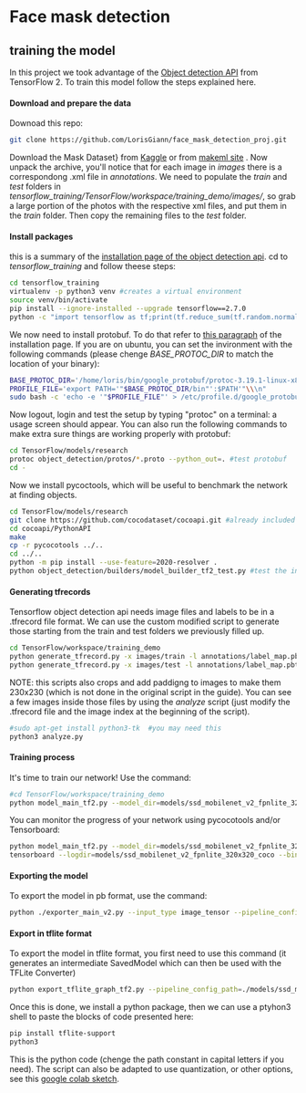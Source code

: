# Face mask detection
## training the model

In this project we took advantage of the [Object detection API](https://tensorflow-object-detection-api-tutorial.readthedocs.io/en/latest/index.html) from TensorFlow 2.
To train this model follow the steps explained here.

#### Download and prepare the data
Downoad this repo:
```sh
git clone https://github.com/LorisGiann/face_mask_detection_proj.git
```
Download the Mask Dataset} from [Kaggle](https://www.kaggle.com/andrewmvd/face-mask-detection) or from [makeml site](https://makeml.app/datasets/mask) .
Now unpack the archive, you'll notice that for each image in _images_ there is a correspondong .xml file in _annotations_. We need to populate the _train_ and _test_ folders in _tensorflow_training/TensorFlow/workspace/training_demo/images/_, so grab a large portion of the photos with the respective xml files, and put them in the _train_ folder. Then copy the remaining files to the _test_ folder.

#### Install packages
this is a summary of the [installation page of the object detection api]([https://tensorflow-object-detection-api-tutorial.readthedocs.io/en/latest/install.html).
cd to _tensorflow_training_ and follow theese steps:
```sh
cd tensorflow_training
virtualenv -p python3 venv #creates a virtual environment
source venv/bin/activate
pip install --ignore-installed --upgrade tensorflow==2.7.0
python -c "import tensorflow as tf;print(tf.reduce_sum(tf.random.normal([1000, 1000])))" #test tensorflow: may report warnings and info, but terminate correctly
```
We now need to install protobuf. To do that refer to [this paragraph](https://tensorflow-object-detection-api-tutorial.readthedocs.io/en/latest/install.html#protobuf-installation-compilation) of the installation page.
If you are on ubuntu, you can set the invironment with the following commands (please chenge _BASE_PROTOC_DIR_ to match the location of your binary):
```sh
BASE_PROTOC_DIR='/home/loris/bin/google_protobuf/protoc-3.19.1-linux-x86_64'
PROFILE_FILE='export PATH='"$BASE_PROTOC_DIR/bin"':$PATH'"\\\n"
sudo bash -c 'echo -e '"$PROFILE_FILE"' > /etc/profile.d/google_protobuf.sh'
```
Now logout, login and test the setup by typing "protoc" on a terminal: a usage screen should appear. You can also run the following commands to make extra sure things are working properly with protobuf:
```sh
cd TensorFlow/models/research
protoc object_detection/protos/*.proto --python_out=. #test protobuf
cd -
```
Now we install pycoctools, which will be useful to benchmark the network at finding objects.
```sh
cd TensorFlow/models/research
git clone https://github.com/cocodataset/cocoapi.git #already included in this repo
cd cocoapi/PythonAPI
make
cp -r pycocotools ../..
cd ../..
python -m pip install --use-feature=2020-resolver .
python object_detection/builders/model_builder_tf2_test.py #test the installation
```
#### Generating tfrecords
Tensorflow object detection api needs image files and labels to be in a .tfrecord file format. We can use the custom modified script to generate those starting from the train and test folders we previously filled up.
```sh
cd TensorFlow/workspace/training_demo
python generate_tfrecord.py -x images/train -l annotations/label_map.pbtxt -o annotations/train.record
python generate_tfrecord.py -x images/test -l annotations/label_map.pbtxt -o annotations/test.record
```
NOTE: this scripts also crops and add paddigng to images to make them 230x230 (which is not done in the original script in the guide).
You can see a few images inside those files by using the _analyze_ script (just modify the .tfrecord file and the image index at the beginning of the script).
```sh
#sudo apt-get install python3-tk  #you may need this
python3 analyze.py
```

#### Training process
It's time to train our network! Use the command:
```sh
#cd TensorFlow/workspace/training_demo
python model_main_tf2.py --model_dir=models/ssd_mobilenet_v2_fpnlite_320x320_coco --pipeline_config_path=models/ssd_mobilenet_v2_fpnlite_320x320_coco/pipeline.config
```
You can monitor the progress of your network using pycocotools and/or Tensorboard:
```sh
python model_main_tf2.py --model_dir=models/ssd_mobilenet_v2_fpnlite_320x320_coco --pipeline_config_path=models/ssd_mobilenet_v2_fpnlite_320x320_coco/pipeline.config --checkpoint_dir=models/ssd_mobilenet_v2_fpnlite_320x320_coco
tensorboard --logdir=models/ssd_mobilenet_v2_fpnlite_320x320_coco --bind #http://localhost:6006/
```
#### Exporting the model
To export the model in pb format, use the command:
```sh
python ./exporter_main_v2.py --input_type image_tensor --pipeline_config_path ./models/ssd_mobilenet_v2_fpnlite_320x320_coco/pipeline.config --trained_checkpoint_dir ./models/ssd_mobilenet_v2_fpnlite_320x320_coco/ --output_directory ./exported-models/my_model
```
#### Export in tflite format
To export the model in tflite format, you first need to use this command (it generates an intermediate SavedModel which can then be used with the TFLite Converter)
```sh
python export_tflite_graph_tf2.py --pipeline_config_path=./models/ssd_mobilenet_v2_fpnlite_320x320_coco/pipeline.config --trained_checkpoint_dir=./models/ssd_mobilenet_v2_fpnlite_320x320_coco/ --output_directory=./exported-models/my_model_tflite
```
Once this is done, we install a python package, then we can use a ptyhon3 shell to paste the blocks of code presented here:
```sh
pip install tflite-support
python3
```
This is the python code (chenge the path constant in capital letters if you need). The script can also be adapted to use quantization, or other options, see this [google colab sketch](https://colab.research.google.com/github/tensorflow/models/blob/master/research/object_detection/colab_tutorials/convert_odt_model_to_TFLite.ipynb).
